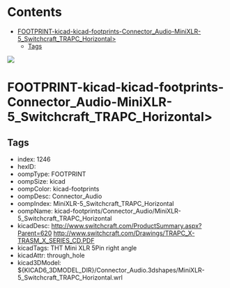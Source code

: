 



Contents
========

* [FOOTPRINT-kicad-kicad-footprints-Connector_Audio-MiniXLR-5_Switchcraft_TRAPC_Horizontal>](#footprint-kicad-kicad-footprints-connector_audio-minixlr-5_switchcraft_trapc_horizontal)
	* [Tags](#tags)
  
![][im]
# FOOTPRINT-kicad-kicad-footprints-Connector_Audio-MiniXLR-5_Switchcraft_TRAPC_Horizontal>

## Tags

- index: 1246
- hexID: 
- oompType: FOOTPRINT
- oompSize: kicad
- oompColor: kicad-footprints
- oompDesc: Connector_Audio
- oompIndex: MiniXLR-5_Switchcraft_TRAPC_Horizontal
- oompName: kicad-footprints/Connector_Audio/MiniXLR-5_Switchcraft_TRAPC_Horizontal
- kicadDesc: http://www.switchcraft.com/ProductSummary.aspx?Parent=620 http://www.switchcraft.com/Drawings/TRAPC_X-TRASM_X_SERIES_CD.PDF
- kicadTags: THT Mini XLR 5Pin right angle
- kicadAttr: through_hole
- kicad3DModel: ${KICAD6_3DMODEL_DIR}/Connector_Audio.3dshapes/MiniXLR-5_Switchcraft_TRAPC_Horizontal.wrl



[im]: image.png
